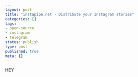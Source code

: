 ```yaml
---
layout: post
title: "instapipe.net - Distribute your Instagram stories"
categories: []
tags:
- open-source
- instagram
- telegram
status: publish
type: post
published: true
meta: {}
---
```

HEY